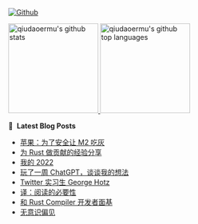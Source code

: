 [![Github](https://img.shields.io/github/followers/qiudaoermu?label=Follow&style=social)](https://github.com/qiudaoermu)

<a href="https://github.com/qiudaoermu">
  <img height="180em" src="https://github-readme-stats.vercel.app/api?username=qiudaoermu&show_icons=true&count_private=true" alt="qiudaoermu's github stats" />
  <img height="180em" src="https://github-readme-stats.vercel.app/api/top-langs/?username=qiudaoermu&layout=compact" alt="qiudaoermu's github top languages" />
</a>
<br/>

<!--
** qiudaoermu / qiudaoermu ** is a ✨ _special_ ✨ repository because its`README.md`(this file) appears on your GitHub profile.

Here are some ideas to get you started:

  - 🔭 I’m currently working on ...
- 🌱 I’m currently learning ...
- 👯 I’m looking to collaborate on ...
- 🤔 I’m looking for help with ...
- 💬 Ask me about ...
- 📫 How to reach me: ...
- 😄 Pronouns: ...
- ⚡ Fun fact: ...
-->

📕 &nbsp;**Latest Blog Posts**

<!-- BLOG-POST-LIST:START -->
- [苹果：为了安全让 M2 吃灰](http://catcoding.me/p/apple-perf/)
- [为 Rust 做贡献的经验分享](http://catcoding.me/p/how-to-contribute-to-rust/)
- [我的 2022](http://catcoding.me/p/2022-summary/)
- [玩了一周 ChatGPT，谈谈我的想法](http://catcoding.me/p/chatgpt/)
- [Twitter 实习生 George Hotz](http://catcoding.me/p/geohot/)
- [译：阅读的必要性](http://catcoding.me/p/read/)
- [和 Rust Compiler 开发者面基](http://catcoding.me/p/talk-with-compiler-hacker/)
- [无意识偏见](http://catcoding.me/p/unconscious-bias/)
<!-- BLOG-POST-LIST:END -->


